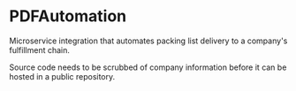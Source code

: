 # PDFAutomation
Microservice integration that automates packing list delivery to a company's fulfillment chain.

Source code needs to be scrubbed of company information before it can be hosted in a public repository.
